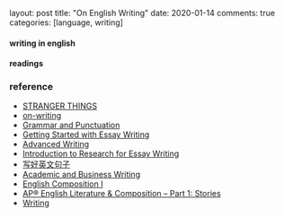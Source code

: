 layout: post
title: "On English Writing"
date: 2020-01-14
comments: true
categories: [language, writing]


#### writing in english  


#### readings  

### reference  
* [STRANGER THINGS](https://www.1843magazine.com/stranger-things)  
* [on-writing](https://github.com/muyun/dev.onwriting)
* [Grammar and Punctuation](https://www.coursera.org/learn/grammar-punctuation/home/welcome)
* [Getting Started with Essay Writing](https://www.coursera.org/learn/getting-started-with-essay-writing/home/welcome)
* [Advanced Writing](https://www.coursera.org/specializations/academic-english)
* [Introduction to Research for Essay Writing](https://www.coursera.org/specializations/academic-english)
* [写好英文句子](https://www.douban.com/note/445960496/?type=like#sep)
* [Academic and Business Writing](https://courses.edx.org/courses/course-v1:BerkeleyX+ColWri2.2x+2T2017/course/)
* [English Composition I](https://www.coursera.org/learn/english-composition/home/info)
* [AP® English Literature & Composition – Part 1: Stories](https://www.edx.org/course/apr-english-literature-composition-part-uc-berkeleyx-colwri11-1#!)
* [Writing](https://elc.polyu.edu.hk/cill/writing/)